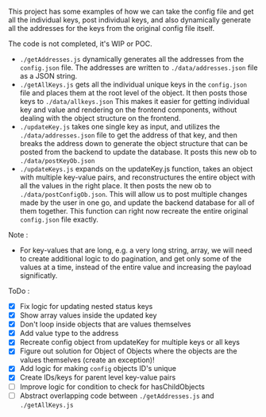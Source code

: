 This project has some examples of how we can take the config file and get all the individual keys, post individual keys, and also dynamically generate all the addresses for the keys from the original config file itself. 

The code is not completed, it's WIP or POC. 

- `./getAddresses.js` dynamically generates all the addresses from the `config.json` file. The addresses are written to `./data/addresses.json` file as a JSON string.
- `./getAllKeys.js` gets all the individual unique keys in the `config.json` file and places them at the root level of the object. It then posts those keys to `./data/allkeys.json` This makes it easier for getting individual key and value and rendering on the frontend components, without dealing with the object structure on the frontend.
- `./updateKey.js` takes one single key as input, and utilizes the `./data/addresses.json` file to get the address of that key, and then breaks the address down to generate the object structure that can be posted from the backend to update the database. It posts this new ob to `./data/postKeyOb.json`
- `./updateKeys.js` expands on the updateKey.js function, takes an object with multiple key-value pairs, and reconstructures the entire object with all the values in the right place. It then posts the new ob to `./data/postConfigOb.json`. This will allow us to post multiple changes made by the user in one go, and update the backend database for all of them together. This function can right now recreate the entire original `config.json` file exactly.


Note : 
- For key-values that are long, e.g. a very long string, array, we will need to create additional logic to do pagination, and get only some of the values at a time, instead of the entire value and increasing the payload significatly. 

ToDo : 
- [x] Fix logic for updating nested status keys
- [x] Show array values inside the updated key
- [x] Don't loop inside objects that are values themselves
- [x] Add value type to the address 
- [x] Recreate config object from updateKey for multiple keys or all keys
- [x] Figure out solution for Object of Objects where the objects are the values themselves (create an exception)!
- [x] Add logic for making `config` objects ID's unique
- [x] Create IDs/keys for parent level key-value pairs
- [ ] Improve logic for condition to check for hasChildObjects 
- [ ] Abstract overlapping code between `./getAddresses.js` and `./getAllKeys.js`